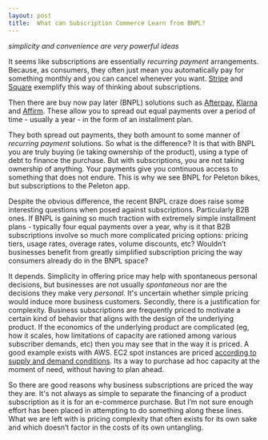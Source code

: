 ```yaml
---
layout: post
title:  What can Subscription Commerce Learn from BNPL?
---
```


*simplicity and convenience are very powerful ideas* 

<!--excerpt--> 

It seems like subscriptions are essentially *recurring payment* arrangements.  Because, as consumers, they often just mean you automatically pay for something monthly and you can cancel whenever you want.  [Stripe](https://stripe.com/) and [Square](https://squareup.com/us/en) exemplify this way of thinking about subscriptions.

Then there are buy now pay later (BNPL) solutions such as [Afterpay](https://www.afterpay.com/en-US), [Klarna](https://www.klarna.com/us/) and [Affirm](https://www.affirm.com/).  These allow you to spread out equal payments over a period of time - usually a year - in the form of an installment plan.  

They both spread out payments, they both amount to some manner of *recurring payment* solutions.  So what is the difference?  It is that with BNPL you are truly buying (ie taking ownership of the product), using a type of debt to finance the purchase.  But with subscriptions, you are not taking ownership of anything.  Your payments give you continuous access to something that does not endure.  This is why we see BNPL for Peleton bikes, but subscriptions to the Peleton app.

Despite the obvious difference, the recent BNPL craze does raise some interesting questions when posed against subscriptions.  Particularly B2B ones.  If BNPL is gaining so much traction with extremely simple installment plans - typically four equal payments over a year, why is it that B2B subscriptions involve so much more complicated pricing options: pricing tiers, usage rates, overage rates, volume discounts, etc?  Wouldn’t businesses benefit from greatly simplified subscription pricing the way consumers already do in the BNPL space?

It depends.  Simplicity in offering price may help with spontaneous personal decisions, but businesses are not usually *spontaneous* nor are the decisions they make very *personal*.  It's uncertain whether simple pricing would induce more business customers.  Secondly, there is a justification for complexity.  Business subscriptions are frequently priced to motivate a certain kind of behavior that aligns with the design of the underlying product.  If the economics of the underlying product are complicated (eg, how it scales, how limitations of capacity are rationed among various subscriber demands, etc) then you may see that in the way it is priced. A good example exists with AWS.  EC2 spot instances are priced [according to supply and demand conditions](https://aws.amazon.com/ec2/spot/pricing/).  Its a way to purchase ad hoc capacity at the moment of need, without having to plan ahead. 

So there are good reasons why business subscriptions are priced the way they are.  It's not always as simple to separate the financing of a product subscription as it is for an e-commerce purchase.  But I’m not sure enough effort has been placed in attempting to do something along these lines.  What we are left with is pricing complexity that often exists for its own sake and which doesn’t factor in the costs of its own untangling. 
